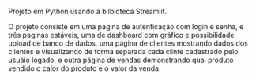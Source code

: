 Projeto em Python usando a bilbioteca Streamlit.

O projeto consiste em uma pagina de autenticação com login e senha, e três paginas estáveis, uma de dashboard com gráfico e possibilidade upload de banco de dados, uma página de clientes mostrando dados dos clientes e visualizando de forma separada cada clinte cadastrado pelo usuáio logado, e outra página de vendas demonstrando qual produto vendido o calor do produto e o valor da venda.
